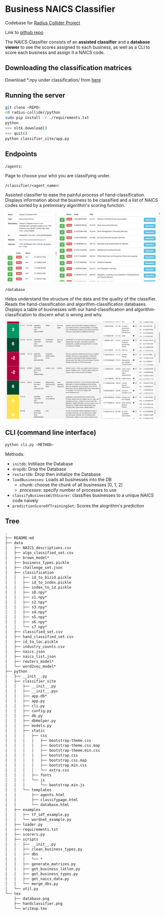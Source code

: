 # Business NAICS Classifier

Codebase for [Radius Collider Project](http://cet.berkeley.edu/radius-fall-2015/)

Link to [github repo](https://github.com/sbarratt/radius-collider)

The NAICS Classifier consists of an **assisted classifier** and a **database viewer** to see the scores assigned to each business, as well as a CLI to score each business and assign it a NAICS code.

## Downloading the classification matrices

Download *.npy under classification/ from [here](goo.gl/Sei2jU)

## Running the server
```bash
git clone <REPO>
cd radius-collider/python
sudo pip install -r ./requirements.txt
python
>>> nltk.download()
>>> quit()
python classifier_site/app.py
```

## Endpoints
`/agents`:

Page to choose your who you are classifying under.

`/classifier/<agent_name>`:
    
Assisted classifier to ease the painful process of hand-classification. Displays information about the business to be classified and a list of NAICS codes sorted by a preliminary algorithm's scoring function.

![Alt text](tex/handclassifier.png?raw=true "Assisted Classifier")


`/database`

Helps understand the structure of the data and the quality of the classifier. Reads the hand-classification and algorithm-classification databases. Displays a table of businesses with our hand-classification and algorithm-classification to discern what is wrong and why.

![Alt text](tex/database.png?raw=true "Database")

## CLI (command line interface)
```bash
python cli.py <METHOD>
```
Methods: 
- `initdb`: Initiliaze the Database
- `dropdb`: Drop the Database
- `restartDb`: Drop then initialize the Database
- `loadBusinesses`: Loads all businesses into the DB
    + *chunk*: choose the chunk of all businesses [0, 1, 2]
    + *processes*: specify number of processes to use
- `classifyBusinessWithScorer`: classifies businesses to a unique NAICS code naively
- `predictionScoreOfTrainingSet`: Scores the alogrithm's prediction


## Tree
```
.
├── README.md
├── data
│   ├── NAICS_descriptions.csv
│   ├── algo_classified_set.csv
│   ├── brown_model*
│   ├── business_types.pickle
│   ├── challenge_set.json
│   ├── classification
│   │   ├── id_to_bizid.pickle
│   │   ├── id_to_index.pickle
│   │   ├── index_to_id.pickle
│   │   ├── s0.npy*
│   │   ├── s1.npy*
│   │   ├── s2.npy*
│   │   ├── s3.npy*
│   │   ├── s4.npy*
│   │   ├── s5.npy*
│   │   ├── s6.npy*
│   │   └── s7.npy*
│   ├── classified_set.csv
│   ├── hand_classified_set.csv
│   ├── id_to_loc.pickle
│   ├── industry_counts.csv
│   ├── naics.json
│   ├── naics_list.json
│   ├── reuters_model*
│   └── word2vec_model*
├── python
│   ├── __init__.py
│   ├── classifier_site
│   │   ├── __init__.py
│   │   ├── __init__.pyc
│   │   ├── app.db*
│   │   ├── app.py
│   │   ├── cli.py
│   │   ├── config.py
│   │   ├── db.py
│   │   ├── dbHelper.py
│   │   ├── models.py
│   │   ├── static
│   │   │   ├── css
│   │   │   │   ├── bootstrap-theme.css
│   │   │   │   ├── bootstrap-theme.css.map
│   │   │   │   ├── bootstrap-theme.min.css
│   │   │   │   ├── bootstrap.css
│   │   │   │   ├── bootstrap.css.map
│   │   │   │   ├── bootstrap.min.css
│   │   │   │   └── extra.css
│   │   │   ├── fonts
│   │   │   └── js
│   │   │       └── bootstrap.min.js
│   │   └── templates
│   │       ├── agents.html
│   │       ├── classifypage.html
│   │       └── database.html
│   ├── examples
│   │   ├── tf_idf_example.py
│   │   └── wordnet_example.py
│   ├── loader.py
│   ├── requirements.txt
│   ├── scorers.py
│   ├── scripts
│   │   ├── __init__.py
│   │   ├── clean_business_types.py
│   │   ├── dbs
│   │   │   └── *
│   │   ├── generate_matrices.py
│   │   ├── get_business_latlon.py
│   │   ├── get_business_types.py
│   │   ├── get_naics_data.py
│   │   └── merge_dbs.py
│   └── util.py
└── tex
    ├── database.png
    ├── handclassifier.png
    └── writeup.tex
```